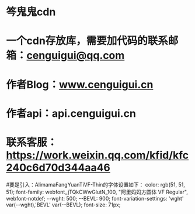 # 笒鬼鬼cdn
# 一个cdn存放库，需要加代码的联系邮箱：cenguigui@qq.com
# 作者Blog：www.cenguigui.cn
# 作者api：api.cenguigui.cn
# 联系客服：https://work.weixin.qq.com/kfid/kfc240c6d70d344aa46

#要是引入：AlimamaFangYuanTiVF-Thin的字体设置如下：
    color: rgb(51, 51, 51);
    font-family: webfont_jTQkCWwGlutN_100, "阿里妈妈方圆体 VF Regular", webfont-notdef;
    --wght: 500;
    --BEVL: 900;
    font-variation-settings: 'wght' var(--wght),'BEVL' var(--BEVL);
    font-size: 71px;
